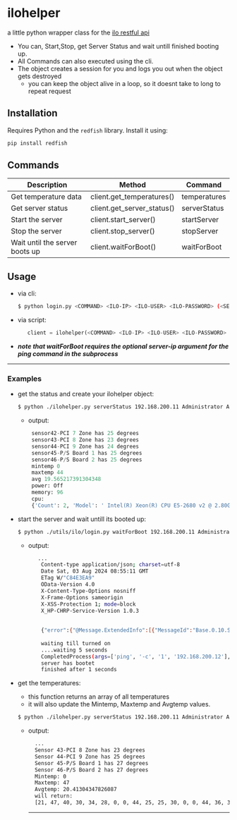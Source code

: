 # ilohelper
a little python wrapper class for the [ilo restful api](https://hewlettpackard.github.io/python-ilorest-library/index.html)
- You can, Start,Stop, get Server Status and wait untill finished booting up.
- All Commands can also executed using the cli.
- The object creates a session for you and logs you out when the object gets destroyed
  - you can keep the object alive in a loop, so it doesnt take to long to repeat request
    
## Installation

Requires Python and the `redfish` library. Install it using:
  ```bash
  pip install redfish
  ```

## Commands
| Description | Method | Command |
|---|---|---|
| Get temperature data | client.get_temperatures() | temperatures |
| Get server status | client.get_server_status() | serverStatus |
| Start the server | client.start_server() | startServer |
| Stop the server | client.stop_server() | stopServer |
| Wait until the server boots up | client.waitForBoot() | waitForBoot |


## Usage

- via cli:
  ```bash
  $ python login.py <COMMAND> <ILO-IP> <ILO-USER> <ILO-PASSWORD> (<SERVER-IP>)
  ```
- via script:
  ```python
     client = ilohelper(<COMMAND> <ILO-IP> <ILO-USER> <ILO-PASSWORD> (<SERVER-IP>)
  ```
- ***note that waitForBoot requires the optional server-ip argument for the ping command in the subprocess***
--- 

### Examples

- get the status and create your ilohelper object:
  ```bash
  $ python ./ilohelper.py serverStatus 192.168.200.11 Administrator AGSBTGWW 
  ```

  - output:
     ```python
      sensor42-PCI 7 Zone has 25 degrees
      sensor43-PCI 8 Zone has 23 degrees
      sensor44-PCI 9 Zone has 24 degrees
      sensor45-P/S Board 1 has 25 degrees
      sensor46-P/S Board 2 has 25 degrees
      mintemp 0
      maxtemp 44
      avg 19.565217391304348
      power: Off
      memory: 96
      cpu: 
      {'Count': 2, 'Model': ' Intel(R) Xeon(R) CPU E5-2680 v2 @ 2.80GHz      ', 'Status': {'HealthRollup': 'OK'}}
    ```
- start the server and wait untill its booted up:
  ```bash
  $ python ./utils/ilo/login.py waitForBoot 192.168.200.11 Administrator AGSBTGWW 192.168.200.12
  ```
  - output:
    ```bash
       ...
        Content-type application/json; charset=utf-8
        Date Sat, 03 Aug 2024 08:55:11 GMT
        ETag W/"C84E3EA9"
        OData-Version 4.0
        X-Content-Type-Options nosniff
        X-Frame-Options sameorigin
        X-XSS-Protection 1; mode=block
        X_HP-CHRP-Service-Version 1.0.3
        
        
        {"error":{"@Message.ExtendedInfo":[{"MessageId":"Base.0.10.Success"}],"code":"iLO.0.10.ExtendedInfo","message":"See @Message.ExtendedInfo for more information."}}
        
        waiting till turned on
        ....waiting 5 seconds
        CompletedProcess(args=['ping', '-c', '1', '192.168.200.12'], returncode=1, stdout='PING 192.168.200.12 (192.168.200.12) 56(84) bytes of data.\n\n--- 192.168.200.12 ping statistics ---\n1 Pakete übertragen, 0 empfangen, 100% packet loss, time 0ms\n\n')
        server has bootet
        finished after 1 seconds
     ```
- get the temperatures:
  - this function returns an array of all temperatures
  - it will also update the Mintemp, Maxtemp and Avgtemp values.
  ```bash
  $ python ./ilohelper.py serverStatus 192.168.200.11 Administrator AGSBTGWW  
  ```
  - output:
    ```bash
      ...
      Sensor 43-PCI 8 Zone has 23 degrees
      Sensor 44-PCI 9 Zone has 25 degrees
      Sensor 45-P/S Board 1 has 27 degrees
      Sensor 46-P/S Board 2 has 27 degrees
      Mintemp: 0
      Maxtemp: 47
      Avgtemp: 20.41304347826087
      will return: 
      [21, 47, 40, 30, 34, 28, 0, 0, 44, 25, 25, 30, 0, 0, 44, 36, 33, 24, 30, 34, 31, 30, 0, 40, 23, 0, 0, 0, 0, 0, 0, 0, 0, 0, 0, 26, 26, 27, 28, 28, 27, 26, 23, 25, 27, 27]
    ``` 
    ---


